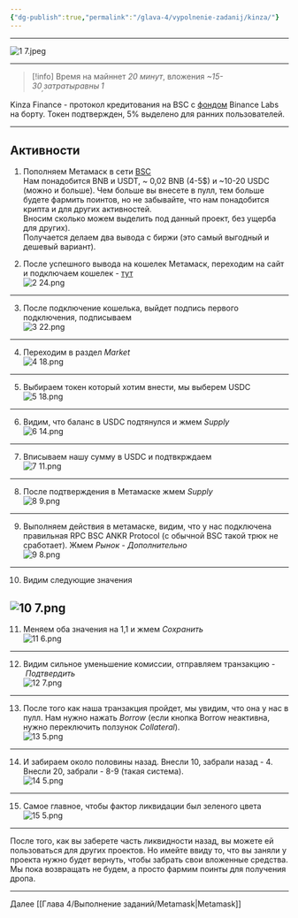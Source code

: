 ```yaml
---
{"dg-publish":true,"permalink":"/glava-4/vypolnenie-zadanij/kinza/"}
---
```



---

![1 7.jpeg](/img/user/Images/1%207.jpeg)

---

> [!info] Время на майннет _20 минут_, вложения _~15-30$_, затраты равны  _~1$_

Kinza Finance - протокол кредитования на BSC с [фондом](https://cryptorank.io/ico/kinza#funding-rounds) Binance Labs на борту. Токен подтвержден, 5% выделено для ранних пользователей.

---

## Активности

1. Пополняем Метамаск в сети [BSC](https://www.ankr.com/rpc/bsc/)  
    Нам понадобится BNB и USDT, ~ 0,02 BNB (4-5$) и ~10-20 USDC (можно и больше). Чем больше вы внесете в пулл, тем больше будете фармить поинтов, но не забывайте, что нам понадобится крипта и для других активностей.  
    Вносим сколько можем выделить под данный проект, без ущерба для других).  
    Получается делаем два вывода с биржи (это самый выгодный и дешевый вариант).
    
2. После успешного вывода на кошелек Метамаск, переходим на сайт и подключаем кошелек - [тут](https://app.kinza.finance/)  
    ![2 24.png](/img/user/Images/2%2024.png)

---

3. После подключение кошелька, выйдет подпись первого подключения, подписываем  
    ![3 22.png](/img/user/Images/3%2022.png)

---

4. Переходим в раздел _Market_  
    ![4 18.png](/img/user/Images/4%2018.png)

---

5. Выбираем токен который хотим внести, мы выберем USDC  
    ![5 18.png](/img/user/Images/5%2018.png)

---

6. Видим, что баланс в USDC подтянулся и жмем _Supply_  
    ![6 14.png](/img/user/Images/6%2014.png)

---

7. Вписываем нашу сумму в USDC и подтвкрждаем  
    ![7 11.png](/img/user/Images/7%2011.png)

---

8. После подтверждения в Метамаске жмем _Supply_  
    ![8 9.png](/img/user/Images/8%209.png)

---

9. Выполняем действия в метамаске, видим, что у нас подключена правильная RPC BSC ANKR Protocol (с обычной BSC такой трюк не сработает). Жмем _Рынок_ - _Дополнительно_  
    ![9 8.png](/img/user/Images/9%208.png)

---

10. Видим следующие значения

![10 7.png](/img/user/Images/10%207.png)
---

11. Меняем оба значения на 1,1 и жмем _Cохранить_  
    ![11 6.png](/img/user/Images/11%206.png)

---

12. Видим сильное уменьшение комиссии, отправляем транзакцию - _Подтвердить_  
    ![12 7.png](/img/user/Images/12%207.png)

---

13. После того как наша транзакция пройдет, мы увидим, что она у нас в пулл. Нам нужно нажать _Borrow_ (если кнопка Borrow неактивна, нужно переключить ползунок _Collateral_).  
    ![13 5.png](/img/user/Images/13%205.png)

---

14. И забираем около половины назад. Внесли 10, забрали назад - 4.  
    Внесли 20, забрали - 8-9 (такая система).  
    ![14 5.png](/img/user/Images/14%205.png)

---

15. Самое главное, чтобы фактор ликвидации был зеленого цвета  
    ![15 5.png](/img/user/Images/15%205.png)

---

После того, как вы заберете часть ликвидности назад, вы можете ей пользоваться для других проектов. Но имейте ввиду то, что вы заняли у проекта нужно будет вернуть, чтобы забрать свои вложенные средства.  
Мы пока возвращать не будем, а просто фармим поинты для получения дропа.

---

Далее [[Глава 4/Выполнение заданий/Metamask\|Metamask]]